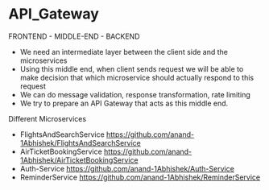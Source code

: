 # API_Gateway

FRONTEND  - MIDDLE-END - BACKEND

- We need an intermediate layer between the client side and the microservices
- Using this middle end, when client sends request we will be able to make decision that which microservice
should actually respond to this request
- We can do message validation, response transformation, rate limiting
- We try to prepare an API Gateway that acts as this middle end.

Different Microservices

- FlightsAndSearchService  https://github.com/anand-1Abhishek/FlightsAndSearchService
- AirTicketBookingService  https://github.com/anand-1Abhishek/AirTicketBookingService
- Auth-Service  https://github.com/anand-1Abhishek/Auth-Service
- ReminderService  https://github.com/anand-1Abhishek/ReminderService

